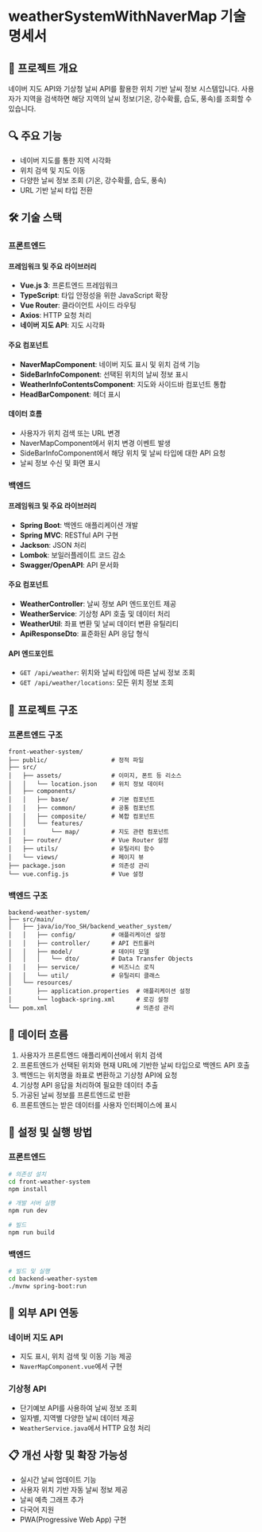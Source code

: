 # weatherSystemWithNaverMap 기술 명세서

## 📌 프로젝트 개요
네이버 지도 API와 기상청 날씨 API를 활용한 위치 기반 날씨 정보 시스템입니다. 사용자가 지역을 검색하면 해당 지역의 날씨 정보(기온, 강수확률, 습도, 풍속)를 조회할 수 있습니다.

## 🔍 주요 기능
- 네이버 지도를 통한 지역 시각화
- 위치 검색 및 지도 이동
- 다양한 날씨 정보 조회 (기온, 강수확률, 습도, 풍속)
- URL 기반 날씨 타입 전환

## 🛠️ 기술 스택

### 프론트엔드

#### 프레임워크 및 주요 라이브러리
- **Vue.js 3**: 프론트엔드 프레임워크
- **TypeScript**: 타입 안정성을 위한 JavaScript 확장
- **Vue Router**: 클라이언트 사이드 라우팅
- **Axios**: HTTP 요청 처리
- **네이버 지도 API**: 지도 시각화

#### 주요 컴포넌트
- **NaverMapComponent**: 네이버 지도 표시 및 위치 검색 기능
- **SideBarInfoComponent**: 선택된 위치의 날씨 정보 표시
- **WeatherInfoContentsComponent**: 지도와 사이드바 컴포넌트 통합
- **HeadBarComponent**: 헤더 표시

#### 데이터 흐름
- 사용자가 위치 검색 또는 URL 변경
- NaverMapComponent에서 위치 변경 이벤트 발생
- SideBarInfoComponent에서 해당 위치 및 날씨 타입에 대한 API 요청
- 날씨 정보 수신 및 화면 표시

### 백엔드

#### 프레임워크 및 주요 라이브러리
- **Spring Boot**: 백엔드 애플리케이션 개발
- **Spring MVC**: RESTful API 구현
- **Jackson**: JSON 처리
- **Lombok**: 보일러플레이트 코드 감소
- **Swagger/OpenAPI**: API 문서화

#### 주요 컴포넌트
- **WeatherController**: 날씨 정보 API 엔드포인트 제공
- **WeatherService**: 기상청 API 호출 및 데이터 처리
- **WeatherUtil**: 좌표 변환 및 날씨 데이터 변환 유틸리티
- **ApiResponseDto**: 표준화된 API 응답 형식

#### API 엔드포인트
- `GET /api/weather`: 위치와 날씨 타입에 따른 날씨 정보 조회
- `GET /api/weather/locations`: 모든 위치 정보 조회

## 📂 프로젝트 구조

### 프론트엔드 구조
```
front-weather-system/
├── public/                  # 정적 파일
├── src/
│   ├── assets/              # 이미지, 폰트 등 리소스
│   │   └── location.json    # 위치 정보 데이터
│   ├── components/
│   │   ├── base/            # 기본 컴포넌트
│   │   ├── common/          # 공통 컴포넌트
│   │   ├── composite/       # 복합 컴포넌트
│   │   └── features/
│   │       └── map/         # 지도 관련 컴포넌트
│   ├── router/              # Vue Router 설정
│   ├── utils/               # 유틸리티 함수
│   └── views/               # 페이지 뷰
├── package.json             # 의존성 관리
└── vue.config.js            # Vue 설정
```

### 백엔드 구조
```
backend-weather-system/
├── src/main/
│   ├── java/io/Yoo_SH/backend_weather_system/
│   │   ├── config/          # 애플리케이션 설정
│   │   ├── controller/      # API 컨트롤러
│   │   ├── model/           # 데이터 모델
│   │   │   └── dto/         # Data Transfer Objects
│   │   ├── service/         # 비즈니스 로직
│   │   └── util/            # 유틸리티 클래스
│   └── resources/
│       ├── application.properties  # 애플리케이션 설정
│       └── logback-spring.xml      # 로깅 설정
└── pom.xml                         # 의존성 관리
```

## 🔄 데이터 흐름

1. 사용자가 프론트엔드 애플리케이션에서 위치 검색
2. 프론트엔드가 선택된 위치와 현재 URL에 기반한 날씨 타입으로 백엔드 API 호출
3. 백엔드는 위치명을 좌표로 변환하고 기상청 API에 요청
4. 기상청 API 응답을 처리하여 필요한 데이터 추출
5. 가공된 날씨 정보를 프론트엔드로 반환
6. 프론트엔드는 받은 데이터를 사용자 인터페이스에 표시

## 🔧 설정 및 실행 방법

### 프론트엔드
```bash
# 의존성 설치
cd front-weather-system
npm install

# 개발 서버 실행
npm run dev

# 빌드
npm run build
```

### 백엔드
```bash
# 빌드 및 실행
cd backend-weather-system
./mvnw spring-boot:run
```

## 📡 외부 API 연동

### 네이버 지도 API
- 지도 표시, 위치 검색 및 이동 기능 제공
- `NaverMapComponent.vue`에서 구현

### 기상청 API
- 단기예보 API를 사용하여 날씨 정보 조회
- 일자별, 지역별 다양한 날씨 데이터 제공
- `WeatherService.java`에서 HTTP 요청 처리

## 📋 개선 사항 및 확장 가능성
- 실시간 날씨 업데이트 기능
- 사용자 위치 기반 자동 날씨 정보 제공
- 날씨 예측 그래프 추가
- 다국어 지원
- PWA(Progressive Web App) 구현

